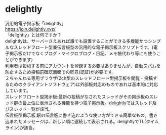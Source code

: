 # delightly
汎用的電子掲示板「delightly」  
https://join.delightly.xyz/  
「delightly」とは何ですか？  
    delightlyは、サーバーさえあれば誰でも設置することができる多機能かつシンプルなスレッドフロート型兼伝言板型の汎用的な電子掲示板スクリプトです。(電子掲示板だけでなくブログ・マイクロブログ・日記、メモ帳代わり等にも使うことができます)  
    利用者は投稿する前にアカウントを登録する必要はありませんが、自動スパムを防止するため投稿前確認画面での同意(認証)が必要です。  
    ２ちゃんねる専用ブラウザ(2ch型のスレッドフロート型掲示板を閲覧・投稿するためのクライアントソフトウェア)は外部板対応のものであれば基本的に対応しています。  
    スレッドフロート型掲示板:最新の投稿がなされたスレッドがその掲示板のスレッド群の最上位に表示される機能を持つ電子掲示板。delightlyではスレッド及びスレッド一覧が該当。  
    伝言板型掲示板:駅の伝言版に書き込むような使い方ができる簡単なもの。書き込まれたメッセージは、新しい順に連続して表示される。delightlyでTL(タイムライン)が該当。  
